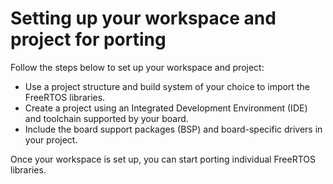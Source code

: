 # Setting up your workspace and project for porting<a name="porting-set-up-project"></a>

Follow the steps below to set up your workspace and project:
+ Use a project structure and build system of your choice to import the FreeRTOS libraries\.
+ Create a project using an Integrated Development Environment \(IDE\) and toolchain supported by your board\.
+ Include the board support packages \(BSP\) and board\-specific drivers in your project\.

Once your workspace is set up, you can start porting individual FreeRTOS libraries\. 
